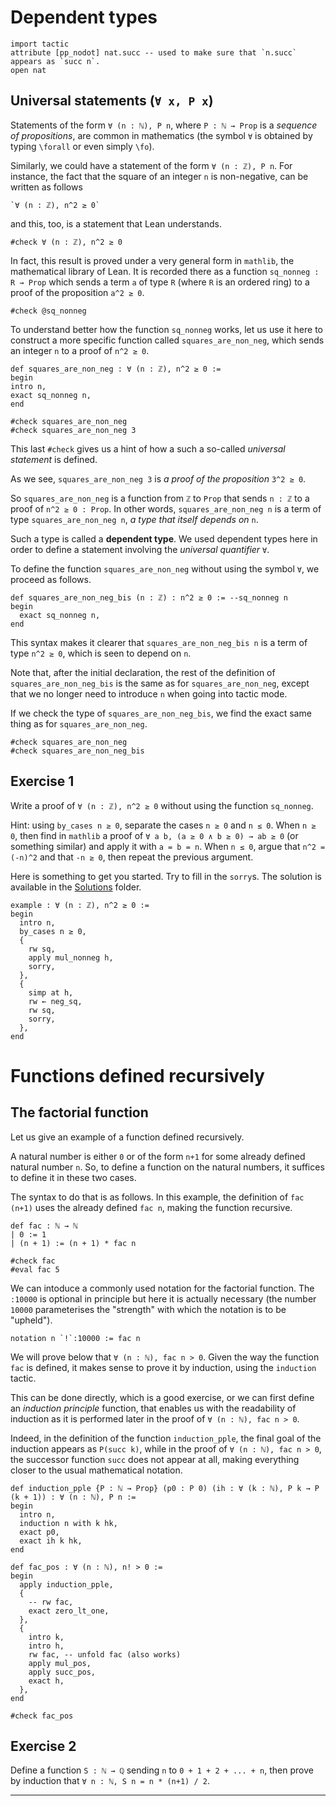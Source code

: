 
# Dependent types

````lean
import tactic
attribute [pp_nodot] nat.succ -- used to make sure that `n.succ` appears as `succ n`.
open nat
````

## Universal statements (`∀ x, P x`)

Statements of the form `∀ (n : ℕ), P n`, where `P : ℕ → Prop` is a *sequence of propositions*, are common in mathematics (the symbol `∀` is obtained by typing `\forall` or even simply `\fo`).

Similarly, we could have a statement of the form `∀ (n : ℤ), P n`. For instance, the fact that the square of an integer `n` is non-negative, can be written as follows

````lean
`∀ (n : ℤ), n^2 ≥ 0`
````

and this, too, is a statement that Lean understands.

````lean
#check ∀ (n : ℤ), n^2 ≥ 0
````

In fact, this result is proved under a very general form in `mathlib`, the mathematical library of Lean. It is recorded there as a function `sq_nonneg : R → Prop` which sends a term `a` of type `R` (where `R` is an ordered ring) to a proof of the proposition `a^2 ≥ 0`.

````lean
#check @sq_nonneg
````

To understand better how the function `sq_nonneg` works, let us use it here to construct a more specific function called `squares_are_non_neg`, which sends an integer `n` to a proof of `n^2 ≥ 0`.

````lean
def squares_are_non_neg : ∀ (n : ℤ), n^2 ≥ 0 :=
begin
intro n,
exact sq_nonneg n,
end

#check squares_are_non_neg
#check squares_are_non_neg 3
````

This last `#check` gives us a hint of how a such a so-called *universal statement* is defined.

As we see, `squares_are_non_neg 3` is *a proof of the proposition* `3^2 ≥ 0`.

So `squares_are_non_neg` is a function from `ℤ` to `Prop` that sends `n : ℤ` to a proof of `n^2 ≥ 0 : Prop`. In other words, `squares_are_non_neg n` is a term of type `squares_are_non_neg n`, *a type that itself depends on* `n`.

Such a type is called a **dependent type**. We used dependent types here in order to define a statement involving the *universal quantifier* `∀`.

To define the function `squares_are_non_neg` without using the symbol `∀`, we proceed as follows.

````lean
def squares_are_non_neg_bis (n : ℤ) : n^2 ≥ 0 := --sq_nonneg n
begin
  exact sq_nonneg n,
end
````

This syntax makes it clearer that `squares_are_non_neg_bis n` is a term of type `n^2 ≥ 0`, which is seen to depend on `n`.

Note that, after the initial declaration, the rest of the definition of `squares_are_non_neg_bis` is the same as for `squares_are_non_neg`, except that we no longer need to introduce `n` when going into tactic mode.

If we check the type of `squares_are_non_neg_bis`, we find the exact same thing as for `squares_are_non_neg`.

````lean
#check squares_are_non_neg
#check squares_are_non_neg_bis
````

## Exercise 1

Write a proof of `∀ (n : ℤ), n^2 ≥ 0` without using the function `sq_nonneg`.

Hint: using `by_cases n ≥ 0`, separate the cases `n ≥ 0` and `n ≤ 0`. When `n ≥ 0`, then find in `mathlib` a proof of `∀ a b, (a ≥ 0 ∧ b ≥ 0) → ab ≥ 0` (or something similar) and apply it with `a = b = n`. When `n ≤ 0`, argue that `n^2 = (-n)^2` and that `-n ≥ 0`, then repeat the previous argument.

Here is something to get you started. Try to fill in the `sorry`s. The solution is available in the [Solutions](https://github.com/matematiflo/Comp_assisted_math/blob/2023_SoSe/Lean/Practice_folder/Solutions/) folder.

````lean
example : ∀ (n : ℤ), n^2 ≥ 0 :=
begin
  intro n, 
  by_cases n ≥ 0,
  {
    rw sq,
    apply mul_nonneg h,
    sorry,
  },
  {
    simp at h,
    rw ← neg_sq,
    rw sq,
    sorry,
  },
end
````

# Functions defined recursively

## The factorial function

Let us give an example of a function defined recursively.

A natural number is either `0` or of the form `n+1` for some already defined natural number `n`. So, to define a function on the natural numbers, it suffices to define it in these two cases.

The syntax to do that is as follows. In this example, the definition of `fac (n+1)` uses the already defined `fac n`, making the function recursive.

````lean
def fac : ℕ → ℕ
| 0 := 1
| (n + 1) := (n + 1) * fac n

#check fac
#eval fac 5
````

We can intoduce a commonly used notation for the factorial function. The `:10000` is optional in principle but here it is actually necessary (the number `10000` parameterises the "strength" with which the notation is to be "upheld").

````lean
notation n `!`:10000 := fac n
````

We will prove below that `∀ (n : ℕ), fac n > 0`. Given the way the function `fac` is defined, it makes sense to prove it by induction, using the `induction` tactic.

This can be done directly, which is a good exercise, or we can first define an *induction principle* function, that enables us with the readability of induction as it is performed later in the proof of `∀ (n : ℕ), fac n > 0`.

Indeed, in the definition of the function `induction_pple`, the final goal of the induction appears as `P(succ k)`, while in the proof of `∀ (n : ℕ), fac n > 0`, the successor function `succ` does not appear at all, making everything closer to the usual mathematical notation.

````lean
def induction_pple {P : ℕ → Prop} (p0 : P 0) (ih : ∀ (k : ℕ), P k → P (k + 1)) : ∀ (n : ℕ), P n :=
begin
  intro n,
  induction n with k hk,
  exact p0,
  exact ih k hk,
end

def fac_pos : ∀ (n : ℕ), n! > 0 :=
begin
  apply induction_pple,
  {
    -- rw fac,
    exact zero_lt_one,
  },
  {
    intro k,
    intro h,
    rw fac, -- unfold fac (also works)
    apply mul_pos,
    apply succ_pos,
    exact h,
  },
end

#check fac_pos
````

## Exercise 2

Define a function `S : ℕ → ℚ` sending `n` to `0 + 1 + 2 + ... + n`, then prove by induction that `∀ n : ℕ, S n = n * (n+1) / 2`.

---

